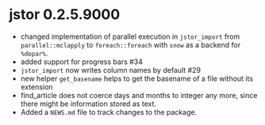 # jstor 0.2.5.9000

* changed implementation of parallel execution in `jstor_import` from 
`parallel::mclapply` to `foreach::foreach` with `snow` as a backend for
`%dopar%`. 
* added support for progress bars #34
* `jstor_import` now writes column names by default #29
* new helper `get_basename` helps to get the basename of a file without its
extension
* find_article does not coerce days and months to integer any more, since there
might be information stored as text.
* Added a `NEWS.md` file to track changes to the package.
